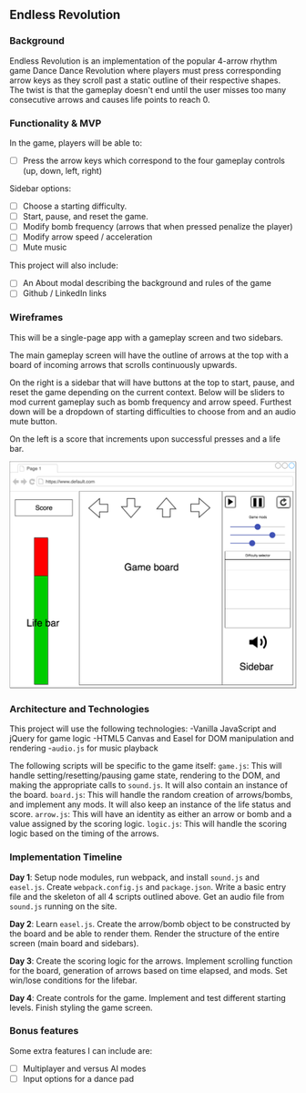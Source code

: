 ## Endless Revolution

### Background

Endless Revolution is an implementation of the popular 4-arrow rhythm game Dance Dance Revolution where players must press corresponding arrow keys as they scroll past a static outline of their respective shapes. The twist is that the gameplay doesn't end until the user misses too many consecutive arrows and causes life points to reach 0.

### Functionality & MVP

In the game, players will be able to:
- [ ] Press the arrow keys which correspond to the four gameplay controls (up, down, left, right)

Sidebar options:
- [ ] Choose a starting difficulty.
- [ ] Start, pause, and reset the game.
- [ ] Modify bomb frequency (arrows that when pressed penalize the player)
- [ ] Modify arrow speed / acceleration
- [ ] Mute music

This project will also include:
- [ ] An About modal describing the background and rules of the game
- [ ] Github / LinkedIn links

### Wireframes

This will be a single-page app with a gameplay screen and two sidebars.

The main gameplay screen will have the outline of arrows at the top with a board of incoming arrows that scrolls continuously upwards.

On the right is a sidebar that will have buttons at the top to start, pause, and reset the game depending on the current context. Below will be sliders to mod current gameplay such as bomb frequency and arrow speed. Furthest down will be a dropdown of starting difficulties to choose from and an audio mute button.

On the left is a score that increments upon successful presses and a life bar.

![wireframes](wireframe.png)

### Architecture and Technologies

This project will use the following technologies:
-Vanilla JavaScript and jQuery for game logic
-HTML5 Canvas and Easel for DOM manipulation and rendering
-`audio.js` for music playback

The following scripts will be specific to the game itself:
`game.js`: This will handle setting/resetting/pausing game state, rendering to the DOM, and making the appropriate calls to `sound.js`. It will also contain an instance of the board.
`board.js`: This will handle the random creation of arrows/bombs, and implement any mods. It will also keep an instance of the life status and score.
`arrow.js`: This will have an identity as either an arrow or bomb and a value assigned by the scoring logic.
`logic.js`: This will handle the scoring logic based on the timing of the arrows.

### Implementation Timeline

**Day 1**: Setup node modules, run webpack, and install `sound.js` and `easel.js`.  Create `webpack.config.js` and `package.json`.  Write a basic entry file and the skeleton of all 4 scripts outlined above. Get an audio file from `sound.js` running on the site.

**Day 2**: Learn `easel.js`. Create the arrow/bomb object to be constructed by the board and be able to render them. Render the structure of the entire screen (main board and sidebars).

**Day 3**: Create the scoring logic for the arrows. Implement scrolling function for the board, generation of arrows based on time elapsed, and mods. Set win/lose conditions for the lifebar.

**Day 4**: Create controls for the game. Implement and test different starting levels. Finish styling the game screen.

### Bonus features

Some extra features I can include are:
- [ ] Multiplayer and versus AI modes
- [ ] Input options for a dance pad
